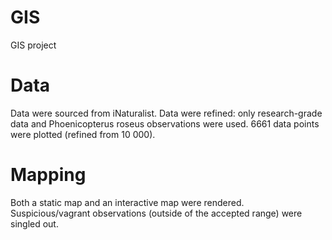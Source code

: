 # GIS
GIS project

# Data
Data were sourced from iNaturalist.
Data were refined: only research-grade data and Phoenicopterus roseus observations were used.
6661 data points were plotted (refined from 10 000).

# Mapping
Both a static map and an interactive map were rendered.
Suspicious/vagrant observations (outside of the accepted range) were singled out.
